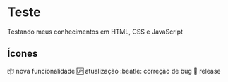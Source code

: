 # Teste
Testando meus conhecimentos em HTML, CSS e JavaScript


## Ícones

:package: nova funcionalidade
:up: atualização
:beatle: correção de bug
:checkered_flag: release
